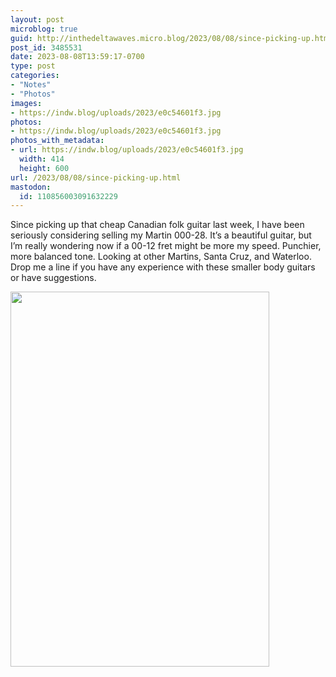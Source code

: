 ```yaml
---
layout: post
microblog: true
guid: http://inthedeltawaves.micro.blog/2023/08/08/since-picking-up.html
post_id: 3485531
date: 2023-08-08T13:59:17-0700
type: post
categories:
- "Notes"
- "Photos"
images:
- https://indw.blog/uploads/2023/e0c54601f3.jpg
photos:
- https://indw.blog/uploads/2023/e0c54601f3.jpg
photos_with_metadata:
- url: https://indw.blog/uploads/2023/e0c54601f3.jpg
  width: 414
  height: 600
url: /2023/08/08/since-picking-up.html
mastodon:
  id: 110856003091632229
---
```

Since picking up that cheap Canadian folk guitar last week, I have been seriously considering selling my Martin 000-28. It’s a beautiful guitar, but I’m really wondering now if a 00-12 fret might be more my speed. Punchier, more balanced tone. Looking at other Martins, Santa Cruz, and Waterloo. Drop me a line if you have any experience with these smaller body guitars or have suggestions. 

<img src="uploads/2023/e0c54601f3.jpg" width="414" height="600" alt="">
